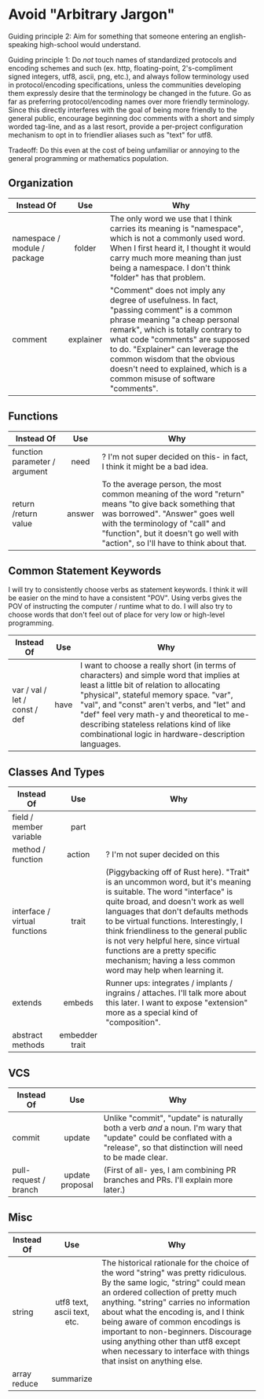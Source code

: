 
# Avoid "Arbitrary Jargon"

Guiding principle 2: Aim for something that someone entering an english-speaking high-school would understand.

Guiding principle 1: Do _not_ touch names of standardized protocols and encoding schemes and such (ex. http, floating-point, 2's-compliment signed integers, utf8, ascii, png, etc.), and always follow terminology used in protocol/encoding specifications, unless the communities developing them expressly desire that the terminology be changed in the future. Go as far as preferring protocol/encoding names over more friendly terminology. Since this directly interferes with the goal of being more friendly to the general public, encourage beginning doc comments with a short and simply worded tag-line, and as a last resort, provide a per-project configuration mechanism to opt in to friendlier aliases such as "text" for utf8.

Tradeoff: Do this even at the cost of being unfamiliar or annoying to the general programming or mathematics population.

## Organization

| Instead Of                    | Use             | Why |
|-------------------------------|:---------------:|-----|
| namespace / module / package  | folder          | The only word we use that I think carries its meaning is "namespace", which is not a commonly used word. When I first heard it, I thought it would carry much more meaning than just being a namespace. I don't think "folder" has that problem. |
| comment                       | explainer       | "Comment" does not imply any degree of usefulness. In fact, "passing comment" is a common phrase meaning "a cheap personal remark", which is totally contrary to what code "comments" are supposed to do. "Explainer" can leverage the common wisdom that the obvious doesn't need to explained, which is a common misuse of software "comments". |

## Functions

| Instead Of                    | Use             | Why |
|-------------------------------|:---------------:|-----|
| function parameter / argument | need            | ? I'm not super decided on this- in fact, I think it might be a bad idea. |
| return /return value          | answer          | To the average person, the most common meaning of the word "return" means "to give back something that was borrowed". "Answer" goes well with the terminology of "call" and "function", but it doesn't go well with "action", so I'll have to think about that. |

## Common Statement Keywords

I will try to consistently choose verbs as statement keywords. I think it will be easier on the mind to have a consistent "POV". Using verbs gives the POV of instructing the computer / runtime what to do. I will also try to choose words that don't feel out of place for very low or high-level programming.

| Instead Of                    | Use             | Why |
|-------------------------------|:---------------:|-----|
| var / val / let / const / def | have            | I want to choose a really short (in terms of characters) and simple word that implies at least a little bit of relation to allocating "physical", stateful memory space. "var", "val", and "const" aren't verbs, and "let" and "def" feel very math-y and theoretical to me- describing stateless relations kind of like combinational logic in hardware-description languages. |

## Classes And Types

| Instead Of                    | Use             | Why |
|-------------------------------|:---------------:|-----|
| field / member variable       | part            | |
| method / function             | action          | ? I'm not super decided on this |
| interface / virtual functions | trait | (Piggybacking off of Rust here). "Trait" is an uncommon word, but it's meaning is suitable. The word "interface" is quite broad, and doesn't work as well languages that don't defaults methods to be virtual functions. Interestingly, I think friendliness to the general public is not very helpful here, since virtual functions are a pretty specific mechanism; having a less common word may help when learning it. |
| extends                       | embeds          | Runner ups: integrates / implants / ingrains / attaches. I'll talk more about this later. I want to expose "extension" more as a special kind of "composition". |
| abstract methods              | embedder trait  | |

## VCS

| Instead Of                    | Use             | Why |
|-------------------------------|:---------------:|-----|
| commit                        | update          | Unlike "commit", "update" is naturally both a verb _and_ a noun. I'm wary that "update" could be conflated with a "release", so that distinction will need to be made clear. |
| pull-request / branch         | update proposal | (First of all- yes, I am combining PR branches and PRs. I'll explain more later.) |

## Misc

| Instead Of                    | Use             | Why |
|-------------------------------|:---------------:|-----|
| string                        | utf8 text, ascii text, etc. | The historical rationale for the choice of the word "string" was pretty ridiculous. By the same logic, "string" could mean an ordered collection of pretty much anything. "string" carries no information about what the encoding is, and I think being aware of common encodings is important to non-beginners. Discourage using anything other than utf8 except when necessary to interface with things that insist on anything else. |
| array reduce                  | summarize       | |
